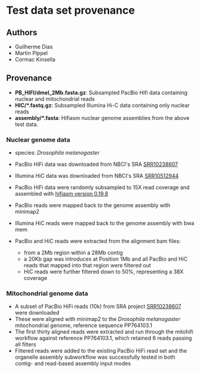 # Test data set provenance

## Authors

- Guilherme Dias
- Martin Pippel
- Cormac Kinsella

## Provenance

* **PB_HIFI/dmel_2Mb.fasta.gz**: Subsampled PacBio Hifi data containing nuclear and mitochondrial reads
* **HIC/*.fastq.gz**: Subsampled Illumina Hi-C data containing only nuclear reads
* **assembly/*.fasta**: Hifiasm nuclear genome assemblies from the above test data. 

### Nuclear genome data

- species: _Drosophila melanogaster_
- PacBio HiFi data was downloaded from NBCI's SRA [SRR10238607](https://www.ncbi.nlm.nih.gov/sra/SRR10238607)
- Illumina HiC data was downloaded from NBCI's SRA [SRR10512944](https://www.ncbi.nlm.nih.gov/sra/SRR10512944)

- PacBio HiFi data were randomly subsampled to 15X read coverage and assembled with [hifiasm version 0.19.8](https://github.com/chhylp123/hifiasm)
- PacBio reads were mapped back to the genome assembly with minimap2
- Illumina HiC reads were mapped back to the genome assembly with bwa mem

- PacBio and HiC reads were extracted from the alignment bam files:
   - from a 2Mb region within a 28Mb contig
   - a 20Kb gap was introduces at Position 1Mb and all PacBio and HiC reads that mapped into that region were filtered out
   - HiC reads were further filtered down to 50%, representing a 38X coverage

### Mitochondrial genome data

- A subset of PacBio HiFi reads (10k) from SRA project [SRR10238607](https://www.ncbi.nlm.nih.gov/sra/SRR10238607) were downloaded
- These were aligned with minimap2 to the _Drosophila melanogaster_ mitochondrial genome, reference sequence PP764103.1
- The first thirty aligned reads were extracted and run through the mitohifi workflow against reference PP764103.1, which retained 6 reads passing all filters
- Filtered reads were added to the existing PacBio HiFi read set and the organelle assembly subworkflow was successfully tested in both contig- and read-based assembly input modes
